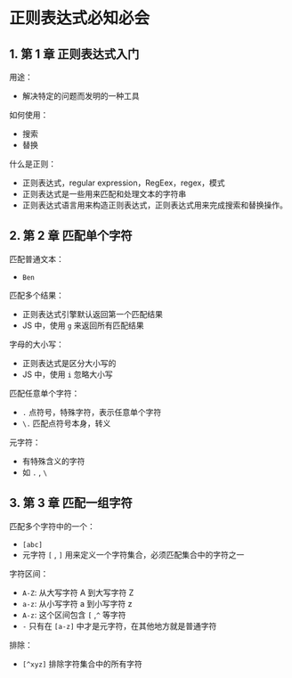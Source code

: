 # 正则表达式必知必会

## 1. 第 1 章 正则表达式入门

用途：

* 解决特定的问题而发明的一种工具

如何使用：

* 搜索
* 替换

什么是正则：

* 正则表达式，regular expression，RegEex，regex，模式
* 正则表达式是一些用来匹配和处理文本的字符串
* 正则表达式语言用来构造正则表达式，正则表达式用来完成搜索和替换操作。

## 2. 第 2 章 匹配单个字符

匹配普通文本：

* `Ben`

匹配多个结果：

* 正则表达式引擎默认返回第一个匹配结果
* JS 中，使用 `g` 来返回所有匹配结果

字母的大小写：

* 正则表达式是区分大小写的
* JS 中，使用 `i` 忽略大小写

匹配任意单个字符：

* `.` 点符号，特殊字符，表示任意单个字符
* `\.` 匹配点符号本身，转义

元字符：

* 有特殊含义的字符
* 如 `.` , `\`

## 3. 第 3 章 匹配一组字符

匹配多个字符中的一个：

* `[abc]`
* 元字符 `[` , `]` 用来定义一个字符集合，必须匹配集合中的字符之一

字符区间：

* `A-Z`: 从大写字符 A 到大写字符 Z
* `a-z`: 从小写字符 a 到小写字符 z
* `A-z`: 这个区间包含 `[` ,`^` 等字符
* `-` 只有在 `[a-z]` 中才是元字符，在其他地方就是普通字符

排除：

* `[^xyz]` 排除字符集合中的所有字符
